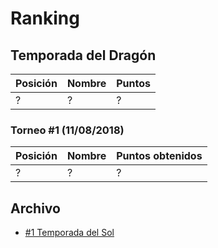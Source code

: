 # Ranking

## Temporada del Dragón

| Posición | Nombre | Puntos |
| ------ | ------ | ------ |
| ? | ? | ? |

### Torneo #1 (11/08/2018)

| Posición | Nombre | Puntos obtenidos |
| -------- | ------ | ---------------- |
| ? | ? | ? |

## Archivo

- [#1 Temporada del Sol](http://buddyfightmlg.opentheflag.com/archive/ranking/temporada-del-sol)
